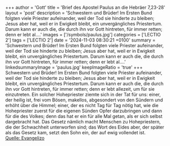 +++
author = 'Gott'
title = 'Brief des Apostel Paulus an die Hebräer 7,23-28'
layout = 'post'
description = 'Schwestern und Brüder! Im Ersten Bund folgten viele Priester aufeinander, weil der Tod sie hinderte zu bleiben; Jesus aber hat, weil er in Ewigkeit bleibt, ein unvergängliches Priestertum. Darum kann er auch die, die durch ihn vor Gott hintreten, für immer retten; denn er lebt al....'
images = ['/symbols/paulus.jpg']
categories = ['LECTIO 2']
tags = ['LECTIO 2']
date = '2024-11-03 08:30:21 +0100'
summary = 'Schwestern und Brüder! Im Ersten Bund folgten viele Priester aufeinander, weil der Tod sie hinderte zu bleiben; Jesus aber hat, weil er in Ewigkeit bleibt, ein unvergängliches Priestertum. Darum kann er auch die, die durch ihn vor Gott hintreten, für immer retten; denn er lebt al....'
linkedsummaryImage = 'paulus.jpg'
keepImageRatio = 'true'
+++
Schwestern und Brüder! Im Ersten Bund folgten viele Priester aufeinander, weil der Tod sie hinderte zu bleiben;
Jesus aber hat, weil er in Ewigkeit bleibt, ein unvergängliches Priestertum.
Darum kann er auch die, die durch ihn vor Gott hintreten, für immer retten; denn er lebt allezeit, um für sie einzutreten.<!--more-->
Ein solcher Hohepriester ziemte sich in der Tat für uns: einer, der heilig ist, frei vom Bösen, makellos, abgesondert von den Sündern und erhöht über die Himmel;
einer, der es nicht Tag für Tag nötig hat, wie die Hohepriester zuerst für die eigenen Sünden Opfer darzubringen und dann für die des Volkes; denn das hat er ein für alle Mal getan, als er sich selbst dargebracht hat.
Das Gesetz nämlich macht Menschen zu Hohepriestern, die der Schwachheit unterworfen sind; das Wort des Eides aber, der später als das Gesetz kam, setzt den Sohn ein, der auf ewig vollendet ist.<br> [Quelle: Evangelizo](https://evangeliumtagfuertag.org/DE/gospel)